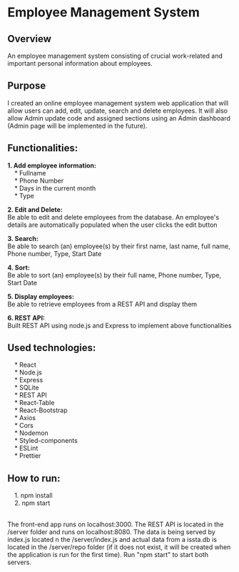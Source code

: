 # Employee Management System


## Overview
An employee management system consisting of crucial work-related and important personal information about employees.

## Purpose
I created an online employee management system web application that will allow users can add, edit, update, search and delete employees. It will also allow Admin update code and assigned sections using an Admin dashboard (Admin page will be implemented in the future).

## Functionalities:

**1. Add employee information:** <br />
&nbsp; &nbsp; * Fullname <br />
&nbsp; &nbsp; * Phone Number <br />
&nbsp; &nbsp; * Days in the current month <br />
&nbsp; &nbsp; * Type <br />

**2. Edit and Delete:** <br />
 Be able to edit and delete employees from the database. An employee's details are automatically populated when the user clicks the edit button

**3. Search:** <br />
 Be able to search (an) employee(s) by their first name, last name, full name, Phone number, Type, Start Date

**4. Sort:** <br />
 Be able to sort (an) employee(s) by their full name, Phone number, Type, Start Date

**5. Display employees:** <br />
 Be able to retrieve employees from a REST API and display them
 
**6. REST API:** <br /> 
  Built REST API using node.js and Express to implement above functionalities

## Used technologies:
&nbsp; &nbsp; * React <br />
&nbsp; &nbsp; * Node.js <br />
&nbsp; &nbsp; * Express <br />
&nbsp; &nbsp; * SQLite <br />
&nbsp; &nbsp; * REST API <br />
&nbsp; &nbsp; * React-Table <br />
&nbsp; &nbsp; * React-Bootstrap <br />
&nbsp; &nbsp; * Axios <br />
&nbsp; &nbsp; * Cors <br />
&nbsp; &nbsp; * Nodemon <br />
&nbsp; &nbsp; * Styled-components <br />
&nbsp; &nbsp; * ESLint <br />
&nbsp; &nbsp; * Prettier <br />

## How to run:

&nbsp; &nbsp; 1. npm install <br />
&nbsp; &nbsp; 2. npm start <br /><br />

The front-end app runs on localhost:3000. The REST API is located in the /server folder and runs on localhost:8080. The data is being served by index.js located n the /server/index.js and actual data from a issta.db is located in the /server/repo folder (if it does not exist, it will be created when the application is run for the first time). Run "npm start" to start both servers.
